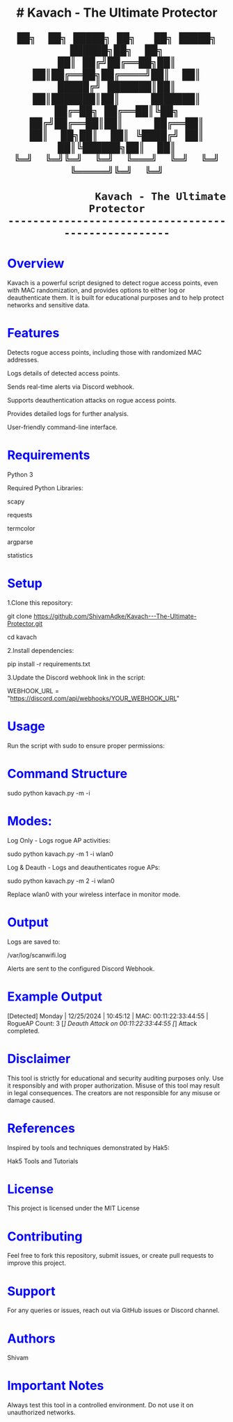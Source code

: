<h1 style="text-align:center;">
# Kavach - The Ultimate Protector

```
██╗  ██╗ █████╗ ██╗   ██╗ █████╗  ██████╗██╗  ██╗
██║ ██╔╝██╔══██╗██║   ██║██╔══██╗██╔════╝██║  ██║
█████╔╝ ███████║██║   ██║███████║██║     ███████║
██╔═██╗ ██╔══██║╚██╗ ██╔╝██╔══██║██║     ██╔══██║
██║  ██╗██║  ██║ ╚████╔╝ ██║  ██║╚██████╗██║  ██║
╚═╝  ╚═╝╚═╝  ╚═╝  ╚═══╝  ╚═╝  ╚═╝ ╚═════╝╚═╝  ╚═╝

              Kavach - The Ultimate Protector
----------------------------------------------------
```
</h1>

<h1 style="color:blue; font-weight:bold;">Overview</h1>

Kavach is a powerful script designed to detect rogue access points, even with MAC randomization, and provides options to either log or deauthenticate them. It is built for educational purposes and to help protect networks and sensitive data.

<h1 style="color:blue; font-weight:bold;">Features</h1>

Detects rogue access points, including those with randomized MAC addresses.

Logs details of detected access points.

Sends real-time alerts via Discord webhook.

Supports deauthentication attacks on rogue access points.

Provides detailed logs for further analysis.

User-friendly command-line interface.

<h1 style="color:blue; font-weight:bold;">Requirements</h1>

Python 3

Required Python Libraries:

scapy

requests

termcolor

argparse

statistics

<h1 style="color:blue; font-weight:bold;">Setup</h1>

1.Clone this repository:

git clone https://github.com/ShivamAdke/Kavach---The-Ultimate-Protector.git

cd kavach

2.Install dependencies:

pip install -r requirements.txt

3.Update the Discord webhook link in the script:

WEBHOOK_URL = "https://discord.com/api/webhooks/YOUR_WEBHOOK_URL"

<h1 style="color:blue; font-weight:bold;">Usage</h1>

Run the script with sudo to ensure proper permissions:

<h1 style="color:blue; font-weight:bold;">Command Structure</h1>

sudo python kavach.py -m <mode> -i <interface>

<h1 style="color:blue; font-weight:bold;">Modes:</h1>

Log Only - Logs rogue AP activities:

sudo python kavach.py -m 1 -i wlan0

Log & Deauth - Logs and deauthenticates rogue APs:

sudo python kavach.py -m 2 -i wlan0

Replace wlan0 with your wireless interface in monitor mode.

<h1 style="color:blue; font-weight:bold;">Output</h1>

Logs are saved to:

/var/log/scanwifi.log

Alerts are sent to the configured Discord Webhook.

<h1 style="color:blue; font-weight:bold;">Example Output</h1>

[Detected] Monday | 12/25/2024 | 10:45:12 | MAC: 00:11:22:33:44:55 | RogueAP Count: 3
[*] Deauth Attack on 00:11:22:33:44:55
[*] Attack completed.

<h1 style="color:blue; font-weight:bold;">Disclaimer</h1>

This tool is strictly for educational and security auditing purposes only. Use it responsibly and with proper authorization. Misuse of this tool may result in legal consequences. The creators are not responsible for any misuse or damage caused.

<h1 style="color:blue; font-weight:bold;">References</h1>

Inspired by tools and techniques demonstrated by Hak5:

Hak5 Tools and Tutorials

<h1 style="color:blue; font-weight:bold;">License</h1>

This project is licensed under the MIT License

<h1 style="color:blue; font-weight:bold;">Contributing</h1>

Feel free to fork this repository, submit issues, or create pull requests to improve this project.

<h1 style="color:blue; font-weight:bold;">Support</h1>

For any queries or issues, reach out via GitHub issues or Discord channel.

<h1 style="color:blue; font-weight:bold;">Authors</h1>

Shivam

<h1 style="color:blue; font-weight:bold;">Important Notes</h1>

Always test this tool in a controlled environment. Do not use it on unauthorized networks.
